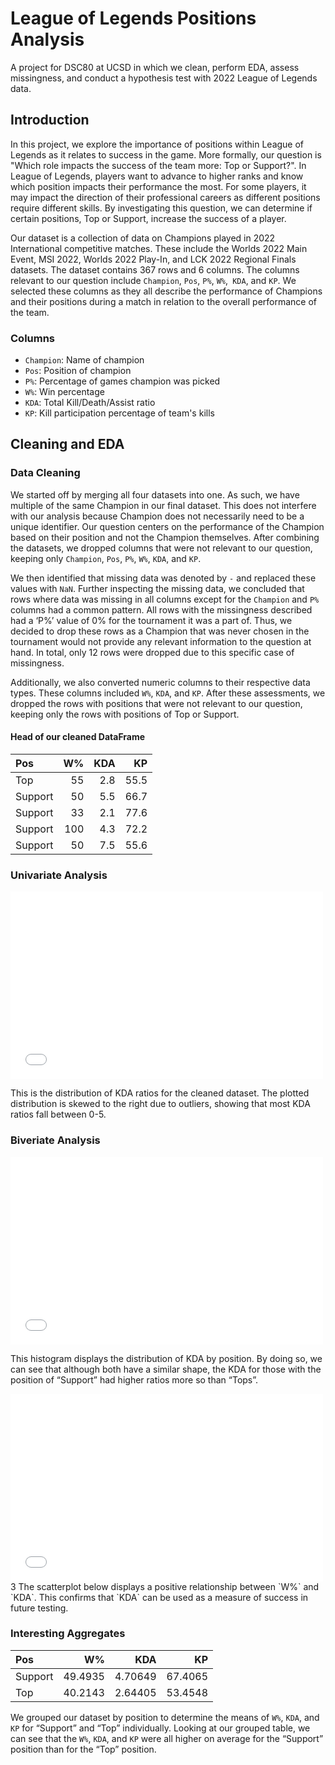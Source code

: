 # League of Legends Positions Analysis
A project for DSC80 at UCSD in which we clean, perform EDA, assess missingness, and conduct a hypothesis test with 2022 League of Legends data.

## Introduction
In this project, we explore the importance of positions within League of Legends as it relates to success in the game. More formally, our question is "Which role impacts the success of the team more: Top or Support?". In League of Legends, players want to advance to higher ranks and know which position impacts their performance the most. For some players, it may impact the direction of their professional careers as different positions require different skills. By investigating this question, we can determine if certain positions, Top or Support, increase the success of a player. 

Our dataset is a collection of data on Champions played in 2022 International competitive matches. These include the Worlds 2022 Main Event, MSI 2022, Worlds 2022 Play-In, and LCK 2022 Regional Finals datasets. The dataset contains 367 rows and 6 columns.  The columns relevant to our question include `Champion`, `Pos`, `P%`, `W%`,` KDA`,  and `KP`. We selected these columns as they all describe the performance of Champions and their positions during a match in relation to the overall performance of the team.

### Columns
- `Champion`: Name of champion
- `Pos`: Position of champion
- `P%`: Percentage of games champion was picked
- `W%`: Win percentage
- `KDA`: Total Kill/Death/Assist ratio
- `KP`: Kill participation percentage of team's kills

## Cleaning and EDA 

### Data Cleaning
We started off by merging all four datasets into one. As such, we have multiple of the same Champion in our final dataset. This does not interfere with our analysis because Champion does not necessarily need to be a unique identifier. Our question centers on the performance of the Champion based on their position and not the Champion themselves. After combining the datasets, we dropped columns that were not relevant to our question, keeping only `Champion`, `Pos`, `P%`, `W%`, `KDA`,  and `KP`. 

We then identified that missing data was denoted by `-` and replaced these values with `NaN`. Further inspecting the missing data, we concluded that rows where data was missing in all columns except for the `Champion` and `P%` columns had a common pattern. All rows with the missingness described had a ‘P%’ value of 0% for the tournament it was a part of. Thus, we decided to drop these rows as a Champion that was never chosen in the tournament would not provide any relevant information to the question at hand. In total, only 12 rows were dropped due to this specific case of missingness. 

Additionally, we also converted numeric columns to their respective data types. These columns included `W%`, `KDA`,  and `KP`. After these assessments, we dropped the rows with positions that were not relevant to our question, keeping only the rows with positions of Top or Support.

#### Head of our cleaned DataFrame

| Pos     |   W% |   KDA |   KP |
|:--------|-----:|------:|-----:|
| Top     |   55 |   2.8 | 55.5 |
| Support |   50 |   5.5 | 66.7 |
| Support |   33 |   2.1 | 77.6 |
| Support |  100 |   4.3 | 72.2 |
| Support |   50 |   7.5 | 55.6 |

### Univariate Analysis

<iframe src="assets/kda-ratio.html" width=500 height=300 frameBorder=0></iframe>

This is the distribution of KDA ratios for the cleaned dataset. The plotted distribution is skewed to the right due to outliers, showing that most KDA ratios fall between 0-5.

### Biveriate Analysis

<iframe src="assets/position-vs-kda-ratio.html" width=500 height=300 frameBorder=0></iframe>

This histogram displays the distribution of KDA by position. By doing so, we can see that although both have a similar shape, the KDA for those with the position of “Support” had higher ratios more so than “Tops”.

<iframe src="assets/win-percentage-kda-ratio.html" width=500 height=300 frameBorder=0></iframe>
3
The scatterplot below displays a positive relationship between `W%` and `KDA`. This confirms that `KDA` can be used as a measure of success in future testing. 

### Interesting Aggregates

| Pos     |      W% |     KDA |      KP |
|:--------|--------:|--------:|--------:|
| Support | 49.4935 | 4.70649 | 67.4065 |
| Top     | 40.2143 | 2.64405 | 53.4548 |

We grouped our dataset by position to determine the means of `W%`, `KDA`, and `KP` for “Support” and “Top” individually. Looking at our grouped table, we can see that the `W%`, `KDA`, and `KP` were all higher on average for the “Support” position than for the “Top” position.